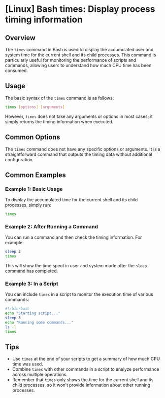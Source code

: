 # [Linux] Bash times: Display process timing information

## Overview
The `times` command in Bash is used to display the accumulated user and system time for the current shell and its child processes. This command is particularly useful for monitoring the performance of scripts and commands, allowing users to understand how much CPU time has been consumed.

## Usage
The basic syntax of the `times` command is as follows:

```bash
times [options] [arguments]
```

However, `times` does not take any arguments or options in most cases; it simply returns the timing information when executed.

## Common Options
The `times` command does not have any specific options or arguments. It is a straightforward command that outputs the timing data without additional configuration.

## Common Examples

### Example 1: Basic Usage
To display the accumulated time for the current shell and its child processes, simply run:

```bash
times
```

### Example 2: After Running a Command
You can run a command and then check the timing information. For example:

```bash
sleep 2
times
```
This will show the time spent in user and system mode after the `sleep` command has completed.

### Example 3: In a Script
You can include `times` in a script to monitor the execution time of various commands:

```bash
#!/bin/bash
echo "Starting script..."
sleep 3
echo "Running some commands..."
ls -l
times
```

## Tips
- Use `times` at the end of your scripts to get a summary of how much CPU time was used.
- Combine `times` with other commands in a script to analyze performance across multiple operations.
- Remember that `times` only shows the time for the current shell and its child processes, so it won't provide information about other running processes.